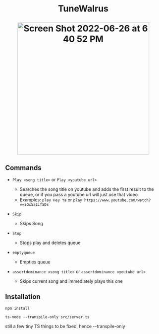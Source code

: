 <h1 align="center"> TuneWalrus <p align="center">
<img width="425" alt="Screen Shot 2022-06-26 at 6 40 52 PM" src="https://user-images.githubusercontent.com/35173688/175836460-3d46b471-b7f0-4b80-b8ee-50f1f2ef3651.png">
</p></h1>

## Commands

- `Play <song title>` or `Play <youtube url>`

  - Searches the song title on youtube and adds the first result to the queue, or if you pass a youtube url will just use that video
  - Examples: `play Hey Ya` or `play https://www.youtube.com/watch?v=iGx5a1ifSDs`

- `Skip`
  - Skips Song
- `Stop`
  - Stops play and deletes queue
- `emptyqueue`
  - Empties queue
- `assertdominance <song title>` or `assertdominance <youtube url>`
  - Skips current song and immediately plays this one

## Installation

`npm install`

`ts-node --transpile-only src/server.ts`

still a few tiny TS things to be fixed, hence --transpile-only

